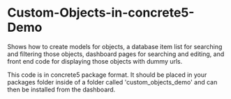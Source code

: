 Custom-Objects-in-concrete5-Demo
================================

Shows how to create models for objects, a database item list for 
searching and filtering those objects, dashboard pages for searching 
and editing, and front end code for displaying those objects 
with dummy urls.

This code is in concrete5 package format.  It should be placed in your
packages folder inside of a folder called 'custom_objects_demo' and can
then be installed from the dashboard.

